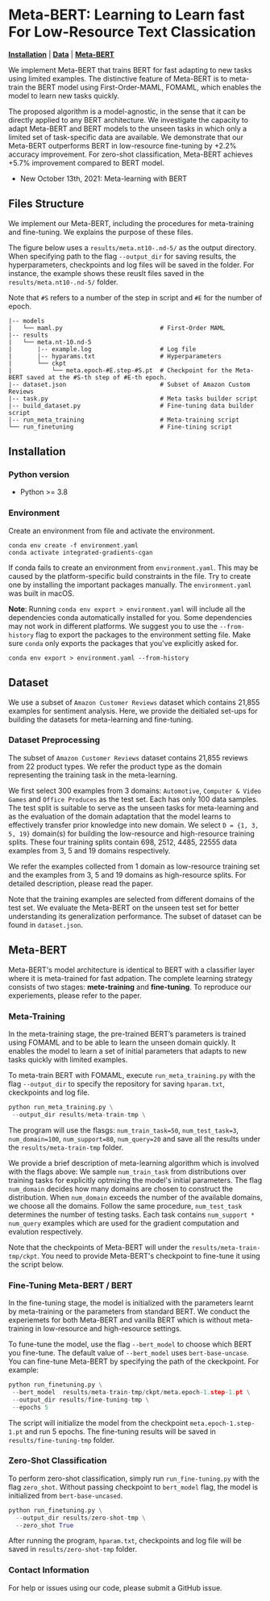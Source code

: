 # Meta-BERT: Learning to Learn fast For Low-Resource Text Classication

[**Installation**](#installation) | [**Data**](#dataset) | [**Meta-BERT**](#Meta-BERT)

We implement Meta-BERT that trains BERT for fast adapting to new tasks using limited examples. The distinctive feature of Meta-BERT is to meta-train the BERT model using First-Order-MAML, FOMAML, which enables the model to learn new tasks quickly. 

The proposed algorithm is a model-agnostic, in the sense that it can be directly applied to any BERT architecture. We investigate the capacity to adapt Meta-BERT and BERT models to the unseen tasks in which only a limited set of task-specific data are available. We demonstrate that our Meta-BERT outperforms BERT in low-resource fine-tuning by +2.2% accuracy improvement. For zero-shot classification, Meta-BERT achieves +5.7% improvement compared to BERT model. 

* New October 13th, 2021: Meta-learning with BERT

## Files Structure

We implement our Meta-BERT, including the procedures for meta-training and fine-tuning. We explains the purpose of these files.

The figure below uses a `results/meta.nt10-.nd-5/` as the output directory. When specifying path to the flag `--output_dir` for saving results, the hyperparameters, checkpoints and log files will be saved in the folder. For instance, the example shows these reuslt files saved in the `results/meta.nt10-.nd-5/` folder.

Note that `#S` refers to a number of the step in script and `#E` for the number of epoch.

```
|-- models
|   └── maml.py                           # First-Order MAML
|-- results
|   └── meta.nt-10.nd-5
|       |-- example.log                   # Log file 
|       |-- hyparams.txt                  # Hyperparameters
|       └── ckpt
|           └── meta.epoch-#E.step-#S.pt  # Checkpoint for the Meta-BERT saved at the #S-th step of #E-th epoch.
|-- dataset.json                          # Subset of Amazon Custom Reviews
|-- task.py                               # Meta tasks builder script
|-- build_dataset.py                      # Fine-tuning data builder script
|-- run_meta_training                     # Meta-training script
└── run_finetuning                        # Fine-tining script
```


## Installation

### Python version

* Python >= 3.8

### Environment

Create an environment from file and activate the environment.

```
conda env create -f environment.yaml
conda activate integrated-gradients-cgan
```

If conda fails to create an environment from `environment.yaml`. This may be caused by the platform-specific build constraints in the file. Try to create one by installing the important packages manually. The `environment.yaml` was built in macOS.

**Note**: Running `conda env export > environment.yaml` will include all the 
dependencies conda automatically installed for you. Some dependencies may not work in different platforms.
We suggest you to use the `--from-history` flag to export the packages to the environment setting file.
Make sure `conda` only exports the packages that you've explicitly asked for.

```
conda env export > environment.yaml --from-history
```

## Dataset

We use a subset of `Amazon Customer Reviews` dataset which contains 21,855 examples for sentiment analysis. Here, we provide the deitialed set-ups for building the datasets for meta-learning and fine-tuning.

### Dataset Preprocessing

The subset of `Amazon Customer Reviews` dataset contains 21,855 reviews from 22 product types. We refer the product type as the domain representing the training task in the meta-learning.

We first select 300 examples from 3 domains: `Automotive`, `Computer & Video Games` and `Office Produces` as the test set. Each has only 100 data samples. The test split is suitable to serve as the unseen tasks for meta-learning and as the evaluation of the domain adaptation that the model learns to effectively transfer prior knowledge into new domain. We select `D = {1, 3, 5, 19}` domain(s) for building the low-resource and high-resource training splits. These four training splits contain 698, 2512, 4485, 22555 data examples from 3, 5 and 19 domains respectively. 

We refer the examples collected from 1 domain as low-resource training set and the examples from 3, 5 and 19 domains as high-resource splits. For detailed description, please read the paper.

Note that the training examples are selected from different domains of the test set. We evaluate the Meta-BERT on the unseen test set for better understanding its generalization performance. The subset of dataset can be found in `dataset.json`.

<!--We select the examples by choosing the domain with minimum examples. For example, the low- resource training split uses the data points from 1 domain, Cell phones & Services, which has 698 reviews. Following the criteria, the three high-resource splits contain 2512, 4485, 21555 data examples from 3, 5 and 19 domains respectively.
-->

## Meta-BERT

Meta-BERT's model architecture is identical to BERT with a classifier layer where it is meta-trained for fast adpation. The complete learning strategy consists of two stages: **mete-training** and **fine-tuning**. To reproduce our experiements, please refer to the paper.

### Meta-Training

In the meta-training stage, the pre-trained BERT’s parameters is trained using FOMAML and to be able to learn the unseen domain quickly. It enables the model to learn a set of initial parameters that adapts to new tasks quickly with limited examples. 

To meta-train BERT with FOMAML, execute `run_meta_training.py` with the flag `--output_dir` to specify the repository for saving `hparam.txt`,  ckeckpoints and log file.

```python
python run_meta_training.py \
 --output_dir results/meta-train-tmp \
```

The program will use the flasgs:
`num_train_task=50`, `num_test_task=3`, `num_domain=100`, `num_support=80`, `num_query=20` and save all the results under the `results/meta-train-tmp` folder.

We provide a brief description of meta-learning algorithm which is involved with the flags above: We sample `num_train_task` from distributions over training tasks for explicitly optmizing the model's initial parameters. The flag `num_domain` decides how many domains are chosen to construct the distribution. When `num_domain` exceeds the number of the available domains, we choose all the domains. Follow the same procedure, `num_test_task` determines the number of testing tasks. Each task contains `num_support * num_query` examples which are used for the gradient computation and evalution respectively.

Note that the checkpoints of Meta-BERT will under the `results/meta-train-tmp/ckpt`. You need to provide Meta-BERT's checkpoint to fine-tune it using the script below.


### Fine-Tuning Meta-BERT / BERT

In the fine-tuning stage, the model is initialized with the parameters learnt by meta-training or the parameters from standard BERT. We conduct the experiemets for both Meta-BERT and vanilla BERT which is without meta-training in low-resource and high-resource settings. 

To fune-tune the model, use the flag `--bert_model` to choose which BERT you fine-tune. The default value of `--bert_model` uses `bert-base-uncase`. You can fine-tune Meta-BERT by specifying the path of the ckeckpoint. For example:

```python
python run_finetuning.py \
 --bert_model  results/meta-train-tmp/ckpt/meta.epoch-1.step-1.pt \
 --output_dir results/fine-tuning-tmp \
 --epochs 5
```

The script will initialize the model from the checkpoint `meta.epoch-1.step-1.pt` and run 5 epochs. The fine-tuning results will be saved in `results/fine-tuning-tmp` folder. 

### Zero-Shot Classification

To perform zero-shot classification, simply run `run_fine-tuning.py` with the flag `zero_shot`. Without passing checkpoint to `bert_model` flag, the model is initialized from `bert-base-uncased`.   

```python
python run_finetuning.py \
  --output_dir results/zero-shot-tmp \
  --zero_shot True
```

After running the program, `hparam.txt`, checkpoints and log file will be saved in `results/zero-shot-tmp` folder. 

### Contact Information

For help or issues using our code, please submit a GitHub issue.




